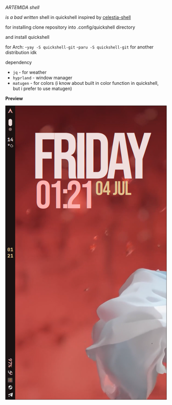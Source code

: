 *ARTEMIDA shell*

_is a bad written_ shell in quickshell inspired by [celestia-shell](https://github.com/Ayanashi/Celestia)

for installing clone repository into 
  .config/quickshell 
directory

and install quickshell

for Arch:
  -`yay -S quickshell-git`
  -`paru -S quickshell-git`
for another distribution idk


dependency
 - `jq` - for weather
 - `hyprland` - window manager
 - `matugen` -  for colors (i know about built in color function in quickshell, but i prefer to use matugen)


**Preview**

![image](Preview/preview_of_bar.png)


